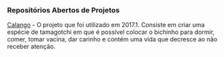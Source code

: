 ### Repositórios Abertos de Projetos
[Calango](https://github.com/JuanBarros2/Calango) - O projeto que foi utilizado em 2017.1.
Consiste em criar uma espécie de tamagotchi em que é possível colocar o bichinho para dormir, 
comer, tomar vacina, dar carinho e contém uma vida que decresce ao não receber atenção.
